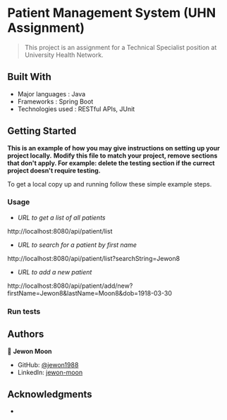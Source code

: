 # Patient Management System (UHN Assignment)

> This project is an assignment for a Technical Specialist position at University Health Network.

## Built With

- Major languages : Java
- Frameworks : Spring Boot
- Technologies used : RESTful APIs, JUnit

## Getting Started

**This is an example of how you may give instructions on setting up your project locally.**
**Modify this file to match your project, remove sections that don't apply. For example: delete the testing section if the currect project doesn't require testing.**


To get a local copy up and running follow these simple example steps.

### Usage

- *URL to get a list of all patients*

http://localhost:8080/api/patient/list

- *URL to search for a patient by first name*

http://localhost:8080/api/patient/list?searchString=Jewon8

- *URL to add a new patient*

http://localhost:8080/api/patient/add/new?firstName=Jewon8&lastName=Moon8&dob=1918-03-30

### Run tests

## Authors

👤 **Jewon Moon**

- GitHub: [@jewon1988](https://github.com/jewon1988)
- LinkedIn: [jewon-moon](https://linkedin.com/in/jewon-moon)

## Acknowledgments

- 
